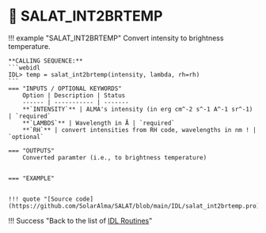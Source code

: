 # :low_brightness: SALAT_INT2BRTEMP

!!! example "SALAT_INT2BRTEMP"
	Convert intensity to brightness temperature.
	
	**CALLING SEQUENCE:**
	```webidl
	IDL> temp = salat_int2brtemp(intensity, lambda, rh=rh)
	```
	=== "INPUTS / OPTIONAL KEYWORDS"
		Option | Description | Status
		------ | ----------- | -------
		**`INTENSITY`** | ALMA's intensity (in erg cm^-2 s^-1 A^-1 sr^-1) | `required`
		**`LAMBDS`** | Wavelength in Å | `required`
		**`RH`** | convert intensities from RH code, wavelengths in nm ! | `optional`
	
	=== "OUTPUTS"
		Converted paramter (i.e., to brightness temperature)

		
	=== "EXAMPLE"

	
	!!! quote "[Source code](https://github.com/SolarAlma/SALAT/blob/main/IDL/salat_int2brtemp.pro)"

!!! Success "Back to the list of [IDL Routines](../idl.md)" 